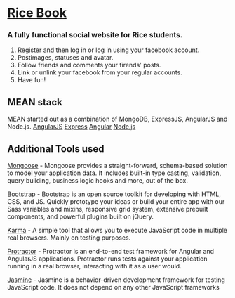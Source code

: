 # [Rice Book](https://lit-sands-78221.herokuapp.com/#/)
### A fully functional social website for Rice students.

1. Register and then log in or log in using your facebook account.
2. Postimages, statuses and avatar.
3. Follow friends and comments your firends' posts.
4. Link or unlink your facebook from your regular accounts.
5. Have fun!



## MEAN stack
MEAN started out as a combination of MongoDB, ExpressJS, AngularJS and Node.js.
[AngularJS](https://github.com/angular/angular.js)
[Express](https://expressjs.com/)
[Angular](https://github.com/angular/angular)
[Node.js](https://nodejs.org/en/)



## Additional Tools used

[Mongoose](http://mongoosejs.com/) - Mongoose provides a straight-forward, schema-based solution to model your application data. It includes built-in type casting, validation, query building, business logic hooks and more, out of the box.

[Bootstrap](http://getbootstrap.com/) - Bootstrap is an open source toolkit for developing with HTML, CSS, and JS. Quickly prototype your ideas or build your entire app with our Sass variables and mixins, responsive grid system, extensive prebuilt components, and powerful plugins built on jQuery.

[Karma](https://karma-runner.github.io/1.0/index.html) - A simple tool that allows you to execute JavaScript code in multiple real browsers. Mainly on testing purposes.

[Protractor](http://www.protractortest.org/#/) - Protractor is an end-to-end test framework for Angular and AngularJS applications. Protractor runs tests against your application running in a real browser, interacting with it as a user would.

[Jasmine](https://jasmine.github.io/) - Jasmine is a behavior-driven development framework for testing JavaScript code. It does not depend on any other JavaScript frameworks
